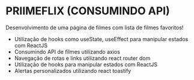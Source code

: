 # PRIIMEFLIX (CONSUMINDO API)

<p>Desenvolvimento de uma página de filmes com lista de filmes favoritos!</p>

<ul>
  <li>Utilização de hooks como useState, useEffect para manipular estados com ReactJS</li>
  <li>Consumindo API de filmes utilizando axios</li>
  <li>Navegação de rotas e links utilizando react router dom</li>
  <li>Utilização de hooks para manipular estados com ReactJS</li>
  <li>Alertas personalizados utilizando react toastify</li>
</ul>

